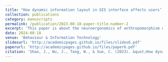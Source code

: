 ```yaml
---
title: "How dynamic information layout in GIS interface affects users’ search performance: integrating visual motion cognition into map information design"
collection: publications
category: manuscripts
permalink: /publication/2023-08-18-paper-title-number-2
excerpt: 'This paper is about the neuroergonomics of anthropomorphism of human-like robots.'
date: 2024-08-18
venue: 'Behaviour & Information Technology'
slidesurl: 'http://academicpages.github.io/files/slides6.pdf'
paperurl: 'http://academicpages.github.io/files/paper6.pdf'
citation: 'Shao, J., Wu, J., Tang, W., & Xue, C. (2023). &quot;How dynamic information layout in GIS interface affects users’ search performance: integrating visual motion cognition into map information design.&quot; <i>Behaviour & Information Technology</i>. 42(11), 1686-1703.'
---
```



